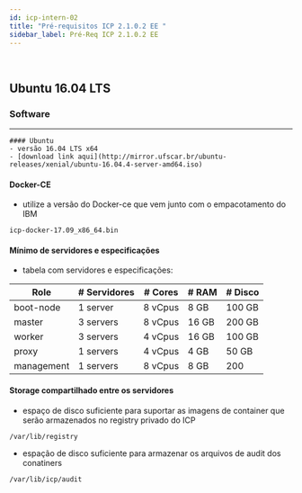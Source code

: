 ```yaml
---
id: icp-intern-02
title: "Pré-requisitos ICP 2.1.0.2 EE "
sidebar_label: Pré-Req ICP 2.1.0.2 EE
---
```

<br />

## Ubuntu 16.04 LTS

### Software
-------------------------------------------------------

    #### Ubuntu
    - versão 16.04 LTS x64
    - [download link aqui](http://mirror.ufscar.br/ubuntu-releases/xenial/ubuntu-16.04.4-server-amd64.iso)


#### Docker-CE

- utilize a versão do Docker-ce que vem junto com o empacotamento do IBM
````
icp-docker-17.09_x86_64.bin
````



#### Mínimo de servidores e especificações 

- tabela com servidores e especificações:

|Role| # Servidores | # Cores | # RAM | # Disco |
|---|---|---|---|---|
|boot-node| 1 server | 8 vCpus | 8 GB | 100 GB |
|master| 3 servers | 8 vCpus | 16 GB | 200 GB |
|worker| 3 servers | 4 vCpus | 16 GB | 100 GB |
|proxy| 1 servers | 4 vCpus | 4 GB | 50 GB  |
|management| 1 servers | 8 vCpus | 8 GB | 200 |

#### Storage compartilhado entre os servidores

-  espaço de disco suficiente para suportar as imagens de container que serão armazenados no registry privado do ICP  

```
/var/lib/registry
```

- espação de disco suficiente para armazenar os arquivos de audit dos conatiners
```
/var/lib/icp/audit
```
	